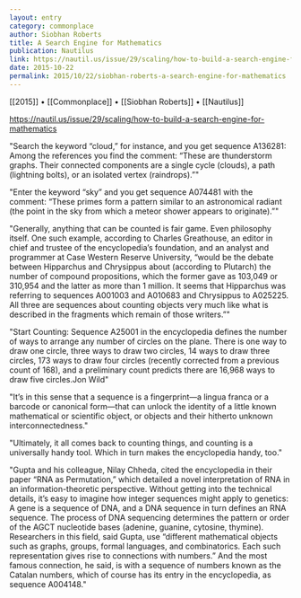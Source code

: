 ```yaml
---
layout: entry
category: commonplace
author: Siobhan Roberts
title: A Search Engine for Mathematics
publication: Nautilus
link: https://nautil.us/issue/29/scaling/how-to-build-a-search-engine-for-mathematics
date: 2015-10-22
permalink: 2015/10/22/siobhan-roberts-a-search-engine-for-mathematics
---
```


[[2015]] • [[Commonplace]] • [[Siobhan Roberts]] • [[Nautilus]]

https://nautil.us/issue/29/scaling/how-to-build-a-search-engine-for-mathematics

"Search the keyword “cloud,” for instance, and you get sequence A136281: Among the references you find the comment: “These are thunderstorm graphs. Their connected components are a single cycle (clouds), a path (lightning bolts), or an isolated vertex (raindrops).”"

"Enter the keyword “sky” and you get sequence A074481 with the comment: “These primes form a pattern similar to an astronomical radiant (the point in the sky from which a meteor shower appears to originate).”"
 
"Generally, anything that can be counted is fair game. Even philosophy itself. One such example, according to Charles Greathouse, an editor in chief and trustee of the encyclopedia’s foundation, and an analyst and programmer at Case Western Reserve University, “would be the debate between Hipparchus and Chrysippus about (according to Plutarch) the number of compound propositions, which the former gave as 103,049 or 310,954 and the latter as more than 1 million. It seems that Hipparchus was referring to sequences A001003 and A010683 and Chrysippus to A025225. All three are sequences about counting objects very much like what is described in the fragments which remain of those writers.”"

"Start Counting: Sequence A25001 in the encyclopedia defines the number of ways to arrange any number of circles on the plane. There is one way to draw one circle, three ways to draw two circles, 14 ways to draw three circles, 173 ways to draw four circles (recently corrected from a previous count of 168), and a preliminary count predicts there are 16,968 ways to draw five circles.Jon Wild"

"It’s in this sense that a sequence is a fingerprint—a lingua franca or a barcode or canonical form—that can unlock the identity of a little known mathematical or scientific object, or objects and their hitherto unknown interconnectedness."

"Ultimately, it all comes back to counting things, and counting is a universally handy tool. Which in turn makes the encyclopedia handy, too."

"Gupta and his colleague, Nilay Chheda, cited the encyclopedia in their paper “RNA as Permutation,” which detailed a novel interpretation of RNA in an information-theoretic perspective. Without getting into the technical details, it’s easy to imagine how integer sequences might apply to genetics: A gene is a sequence of DNA, and a DNA sequence in turn defines an RNA sequence. The process of DNA sequencing determines the pattern or order of the AGCT nucleotide bases (adenine, guanine, cytosine, thymine). Researchers in this field, said Gupta, use “different mathematical objects such as graphs, groups, formal languages, and combinatorics. Each such representation gives rise to connections with numbers.” And the most famous connection, he said, is with a sequence of numbers known as the Catalan numbers, which of course has its entry in the encyclopedia, as sequence A004148."
